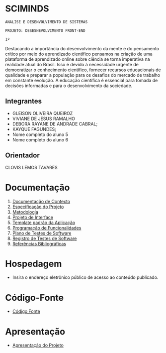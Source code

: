 # SCIMINDS

`ANALISE E DESENVOLVIMENTO DE SISTEMAS`

`PROJETO: DESESNEVOLVIMENTO FRONT-END`

`1º`

Destacando a importância do desenvolvimento da mente e do pensamento crítico por meio do aprendizado científico pensamos na criação de uma plataforma de aprendizado online sobre ciência se torna imperativa na realidade atual do Brasil. Isso é devido à necessidade urgente de democratizar o conhecimento científico, fornecer recursos educacionais de qualidade e preparar a população para os desafios do mercado de trabalho em constante evolução. A educação científica é essencial para tomada de decisões informadas e para o desenvolvimento da sociedade.

## Integrantes

* GLEISON OLIVEIRA QUEIROZ
* VIVIANE DE JESUS RAMALHO
* DEBORA RAYANE DE ANDRADE CABRAL;
* KAYQUE FAGUNDES;
* Nome completo do aluno 5
* Nome completo do aluno 6

## Orientador

CLOVIS LEMOS TAVARES

# Documentação

<ol>
<li><a href="documentos/01-Documentação de Contexto.md"> Documentação de Contexto</a></li>
<li><a href="documentos/02-Especificação do Projeto.md"> Especificação do Projeto</a></li>
<li><a href="documentos/03-Metodologia.md"> Metodologia</a></li>
<li><a href="documentos/04-Projeto de Interface.md"> Projeto de Interface</a></li>
<li><a href="documentos/05-Template padrão da Aplicação.md"> Template padrão da Aplicação</a></li>
<li><a href="documentos/06-Programação de Funcionalidades.md"> Programação de Funcionalidades</a></li>
<li><a href="documentos/07-Plano de Testes de Software.md"> Plano de Testes de Software</a></li>
<li><a href="documentos/08-Registro de Testes de Software.md"> Registro de Testes de Software</a></li>
<li><a href="documentos/09-Referências.md"> Referências Bibliográficas</a></li>
</ol>

# Hospedagem

* Insira o endereço eletrônico público de acesso ao conteúdo publicado. 

# Código-Fonte

* <a href="codigo-fonte/README.md">Código Fonte</a>

# Apresentação

* <a href="apresentacao/README.md">Apresentação do Projeto</a>
